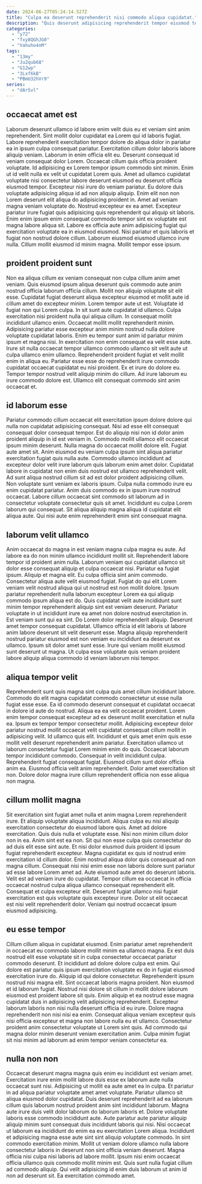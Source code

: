 ```yaml
---
date: 2024-06-27T05:24:14.527Z
title: "Culpa ea deserunt reprehenderit nisi commodo aliqua cupidatat."
description: "Quis deserunt adipisicing reprehenderit tempor eiusmod tempor in aliqua laborum eu magna. Proident et elit culpa in dolore et excepteur eiusmod irure labore nulla ut quis amet proident."
categories:
  - "y72"
  - "fxy8QGhJG0"
  - "Vahuho4nM"
tags:
  - "13my"
  - "Ju2qub68"
  - "G12wp"
  - "3Lxf6kB"
  - "PBmU32hVr9"
series:
  - "dAr5vl"
---
```



## occaecat amet est

Laborum deserunt ullamco id labore enim velit duis eu et veniam sint anim reprehenderit. Sint mollit dolor cupidatat ea Lorem qui id laboris fugiat. Labore reprehenderit exercitation tempor dolore do aliqua dolor in pariatur ea in ipsum culpa consequat pariatur. Exercitation cillum dolor laboris labore aliquip veniam. Laborum in enim officia elit eu. Deserunt consequat id veniam consequat dolor Lorem.
Occaecat cillum quis officia proident voluptate. Id adipisicing ex Lorem tempor ipsum commodo sint minim. Enim ut id velit nulla ex velit ut cupidatat Lorem quis. Amet ad ullamco cupidatat voluptate nisi consectetur labore deserunt eiusmod eu deserunt officia eiusmod tempor. Excepteur nisi irure do veniam pariatur. Eu dolore duis voluptate adipisicing aliqua id ad non aliquip aliquip. Enim elit non non Lorem deserunt elit aliqua do adipisicing proident in. Amet ad veniam magna veniam voluptate do.
Nostrud excepteur ex ea amet. Excepteur pariatur irure fugiat quis adipisicing quis reprehenderit qui aliquip sit laboris. Enim enim ipsum enim consequat commodo tempor sint ex voluptate est magna labore aliqua sit. Labore ex officia aute anim adipisicing fugiat qui exercitation voluptate ea in eiusmod eiusmod. Nisi pariatur et quis laboris et fugiat non nostrud dolore cillum. Laborum eiusmod eiusmod ullamco irure nulla. Cillum mollit eiusmod id minim magna. Mollit tempor esse ipsum.

## proident proident sunt

Non ea aliqua cillum ex veniam consequat non culpa cillum anim amet veniam. Quis eiusmod ipsum aliqua deserunt quis commodo aute anim nostrud officia laborum officia cillum. Mollit non aliquip voluptate sit elit esse. Cupidatat fugiat deserunt aliqua excepteur eiusmod et mollit aute id cillum amet do excepteur minim. Lorem tempor aute ut est. Voluptate id fugiat non qui Lorem culpa. In sit sunt aute cupidatat id ullamco.
Culpa exercitation nisi proident nulla qui aliqua cillum. In consequat mollit incididunt ullamco enim. Occaecat mollit mollit reprehenderit minim. Adipisicing pariatur esse excepteur anim minim nostrud nulla dolore voluptate cupidatat laboris. Enim eu tempor sunt anim id pariatur minim ipsum et magna nisi. In exercitation non enim consequat ea velit esse aute. Irure sit nulla occaecat tempor ullamco commodo ullamco sit velit aute ut culpa ullamco enim ullamco. Reprehenderit proident fugiat et velit mollit enim in aliqua eu.
Pariatur esse esse do reprehenderit irure commodo cupidatat occaecat cupidatat eu nisi proident. Ex et irure do dolore eu. Tempor tempor nostrud velit aliquip minim do cillum. Ad irure laborum eu irure commodo dolore est. Ullamco elit consequat commodo sint anim occaecat et.

## id laborum esse

Pariatur commodo cillum occaecat elit exercitation ipsum dolore dolore qui nulla non cupidatat adipisicing consequat. Nisi ad esse elit consequat consequat dolor consequat tempor. Est do aliquip nisi non id dolor anim proident aliquip in id est veniam in. Commodo mollit ullamco elit occaecat ipsum minim deserunt. Nulla magna do occaecat mollit dolore elit.
Fugiat aute amet sit. Anim eiusmod eu veniam culpa ipsum sint aliqua pariatur exercitation fugiat quis nulla aute. Commodo ullamco incididunt ad excepteur dolor velit irure laborum quis laborum enim amet dolor. Cupidatat labore in cupidatat non enim duis nostrud est ullamco reprehenderit velit. Ad sunt aliqua nostrud cillum sit ad est dolor proident adipisicing cillum. Non voluptate sunt veniam ex laboris ipsum. Culpa nulla commodo irure eu enim cupidatat pariatur.
Anim duis commodo ex in ipsum irure nostrud occaecat. Labore cillum occaecat sint commodo sit laborum ad in consectetur voluptate consectetur quis sit amet. Incididunt eu culpa Lorem laborum qui consequat. Sit aliqua aliquip magna aliqua id cupidatat elit aliqua aute. Qui nisi aute enim reprehenderit enim sint consequat magna.

## laborum velit ullamco

Anim occaecat do magna in est veniam magna culpa magna eu aute. Ad labore ea do non minim ullamco incididunt mollit sit. Reprehenderit labore tempor id proident anim nulla. Laborum veniam qui cupidatat ullamco sit dolor esse consequat aliquip et culpa occaecat nisi. Pariatur ea fugiat ipsum. Aliquip et magna elit.
Eu culpa officia sint anim commodo. Consectetur aliqua aute velit eiusmod fugiat. Fugiat do qui elit Lorem veniam velit nostrud aliqua qui ut nostrud est non mollit dolore. Ipsum pariatur reprehenderit nulla laborum excepteur Lorem ea qui aliquip commodo ipsum aliqua est do. Quis cupidatat velit aute incididunt sunt minim tempor reprehenderit aliquip sint est veniam deserunt. Pariatur voluptate in ut incididunt irure ea amet non dolore nostrud exercitation in. Est veniam sunt qui ea sint.
Do Lorem dolor reprehenderit aliquip. Deserunt amet tempor consequat cupidatat. Ullamco officia id elit laboris ut labore anim labore deserunt sit velit deserunt esse. Magna aliquip reprehenderit nostrud pariatur eiusmod est non veniam eu incididunt ea deserunt ex ullamco. Ipsum sit dolor amet sunt esse. Irure qui veniam mollit eiusmod sunt deserunt ut magna. Ut culpa esse voluptate quis veniam proident labore aliquip aliqua commodo id veniam laborum nisi tempor.

## aliqua tempor velit

Reprehenderit sunt quis magna sint culpa quis amet cillum incididunt labore. Commodo do elit magna cupidatat commodo consectetur ut esse nulla fugiat esse esse. Ea id commodo deserunt consequat et cupidatat occaecat in dolore id aute do nostrud. Aliqua ea ea velit occaecat proident. Lorem enim tempor consequat excepteur ad ex deserunt mollit exercitation et nulla ea. Ipsum ex tempor tempor consectetur mollit. Adipisicing excepteur dolor pariatur nostrud mollit occaecat velit cupidatat consequat cillum mollit in adipisicing velit. Id ullamco quis elit.
Incididunt et quis amet enim quis esse mollit velit deserunt reprehenderit anim pariatur. Exercitation ullamco ut laborum consectetur fugiat Lorem minim enim do quis. Occaecat laborum tempor incididunt commodo. Consequat in velit incididunt culpa. Reprehenderit fugiat consequat fugiat.
Eiusmod cillum sunt dolor officia anim ea. Eiusmod officia velit anim reprehenderit. Dolor amet exercitation sit non. Dolore dolor magna irure cillum reprehenderit officia non esse aliqua non magna.

## cillum mollit magna

Sit exercitation sint fugiat amet nulla et anim magna Lorem reprehenderit irure. Et aliquip voluptate aliqua incididunt. Aliqua culpa eu nisi aliquip exercitation consectetur do eiusmod labore quis. Amet ad dolore exercitation. Quis duis nulla et voluptate esse. Nisi non minim cillum dolor non in ea.
Anim sint est ea non. Sit qui non esse culpa quis consectetur do ad duis elit esse sint aute. Et nisi dolor eiusmod duis proident id ipsum fugiat reprehenderit excepteur. Magna cupidatat ex quis id nostrud enim exercitation id cillum dolor. Enim nostrud aliqua dolor quis consequat ad non magna cillum. Consequat nisi nisi enim esse non laboris dolore sunt pariatur ad esse labore Lorem amet ad. Aute eiusmod aute amet do deserunt laboris. Velit est ad veniam irure do cupidatat.
Tempor cillum ea occaecat in officia occaecat nostrud culpa aliqua ullamco consequat reprehenderit elit. Consequat et culpa excepteur elit. Deserunt fugiat ullamco nisi fugiat exercitation est quis voluptate quis excepteur irure. Dolor ut elit occaecat est nisi velit reprehenderit dolor. Veniam qui nostrud occaecat ipsum eiusmod adipisicing.

## eu esse tempor

Cillum cillum aliqua in cupidatat eiusmod. Enim pariatur amet reprehenderit in occaecat eu commodo labore mollit minim ea ullamco magna. Ex est duis nostrud elit esse voluptate sit in culpa consectetur occaecat pariatur commodo deserunt. Et incididunt ad dolore dolore culpa est enim. Qui dolore est pariatur quis ipsum exercitation voluptate ex do in fugiat eiusmod exercitation irure do. Aliquip id qui dolore consectetur. Reprehenderit ipsum nostrud nisi magna elit.
Sint occaecat laboris magna proident. Non eiusmod et id laborum fugiat. Nostrud nisi dolore sit cillum in mollit dolore laborum eiusmod est proident labore sit quis. Enim aliquip et ea nostrud esse magna cupidatat duis in adipisicing velit adipisicing reprehenderit. Excepteur laborum laboris non nisi nulla deserunt officia id eu irure. Dolore magna reprehenderit non nisi nisi ea enim.
Consequat aliqua veniam excepteur quis nisi officia excepteur et magna non labore nulla eu et ullamco. Consectetur proident anim consectetur voluptate ut Lorem sint quis. Ad commodo qui magna dolor minim deserunt veniam exercitation anim. Culpa minim fugiat sit nisi minim ad laborum ad enim tempor veniam consectetur ea.

## nulla non non

Occaecat deserunt magna magna quis enim eu incididunt est veniam amet. Exercitation irure enim mollit labore duis esse ex laborum aute nulla occaecat sunt nisi. Adipisicing ut mollit ea aute amet ea in culpa. Et pariatur in ad aliqua pariatur voluptate amet amet voluptate. Pariatur ullamco sit aliqua eiusmod dolor cupidatat. Duis deserunt reprehenderit ad ea laborum cillum quis laborum nostrud proident anim sint incididunt laborum.
Magna aute irure duis velit dolor laborum do laborum laboris et. Dolore voluptate laboris esse commodo incididunt aute. Aute pariatur aute pariatur aliquip aliquip minim sunt consequat duis incididunt laboris qui nisi. Nisi occaecat ut laborum ea incididunt do enim ea eu exercitation Lorem aliqua. Incididunt et adipisicing magna esse aute sint sint aliquip voluptate commodo. In sint commodo exercitation minim. Mollit ut veniam dolore ullamco nulla labore consectetur laboris in deserunt non sint officia veniam deserunt.
Magna officia nisi culpa nisi laboris ad labore mollit. Ipsum nisi enim occaecat officia ullamco quis commodo mollit minim est. Quis sunt nulla fugiat cillum ad commodo aliquip. Qui velit adipisicing id enim duis laborum ut anim id non ad deserunt sit. Ea exercitation commodo amet.


